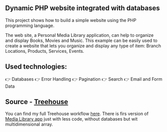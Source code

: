 ## Dynamic PHP website integrated with databases

This project shows how to build a simple website using the PHP programming language.

The web site, a Personal Media Library application, can help to organize and display Books, Movies and Music.
This example can be easily used to create a website that lets you organize and display any type of item: Branch Locations, Products, Services, Events.

## Used technologies:

:point_right: Databases
:point_right: Error Handling
:point_right: Pagination
:point_right: Search
:point_right: Email and Form Data

## Source - [Treehouse](https://teamtreehouse.com/home)

You can find my full Treehouse workflow [here](https://github.com/Navalag/Treehouse-Workflow). There is firs version of [Media Library app](https://github.com/Navalag/Treehouse-Workflow/tree/master/PHP/PHP_website) just with less code, without databases but wit multidimensional array.

